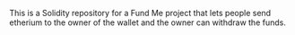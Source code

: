 This is a Solidity repository for a Fund Me project that lets people send etherium to the owner of the wallet and the owner can withdraw the funds.
